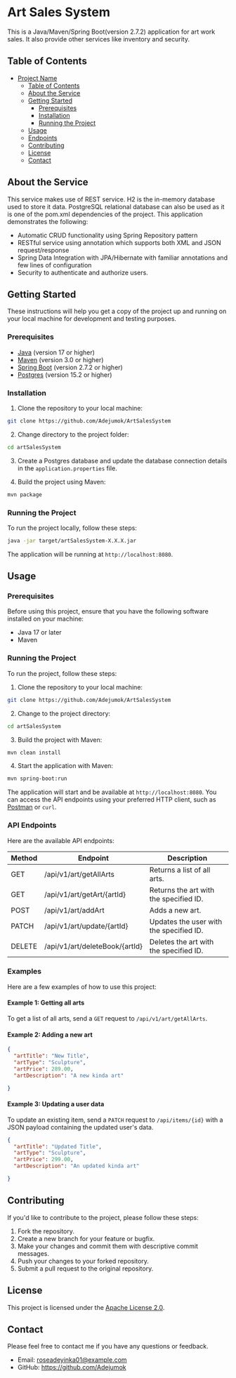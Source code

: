 # Art Sales System
This is a Java/Maven/Spring Boot(version 2.7.2) application for art work sales. It also provide other services like inventory and security.

## Table of Contents

- [Project Name](#project-name)
  - [Table of Contents](#table-of-contents)
  - [About the Service](#about-the-service)
  - [Getting Started](#getting-started)
    - [Prerequisites](#prerequisites)
    - [Installation](#installation)
    - [Running the Project](#running-the-project)
  - [Usage](#usage)
  - [Endpoints](#endpoints)
  - [Contributing](#contributing)
  - [License](#license)
  - [Contact](#contact)
  
  
## About the Service
This service makes use of REST service. H2 is the in-memory database used to store it data. PostgreSQL relational database can also be used as it is one of the pom.xml dependencies of the project.
This application demonstrates the following:
* Automatic CRUD functionality using Spring Repository pattern
* RESTful service using annotation which supports both XML and JSON request/response
* Spring Data Integration with JPA/Hibernate with familiar annotations and few lines of configuration
* Security to authenticate and authorize users.
 

## Getting Started

These instructions will help you get a copy of the project up and running on your local machine for development and testing purposes.

### Prerequisites

- [Java](https://www.java.com/) (version 17 or higher)
- [Maven](https://maven.apache.org/) (version 3.0 or higher)
- [Spring Boot](https://spring.io/) (version 2.7.2 or higher)
- [Postgres](https://www.postgresql.org/) (version 15.2 or higher)

### Installation

1. Clone the repository to your local machine:

```bash
git clone https://github.com/Adejumok/ArtSalesSystem
```

2. Change directory to the project folder:

```bash
cd artSalesSystem
```

3. Create a Postgres database and update the database connection details in the `application.properties` file.

4. Build the project using Maven:

```bash
mvn package
```

### Running the Project

To run the project locally, follow these steps:

```bash
java -jar target/artSalesSystem-X.X.X.jar
```

The application will be running at `http://localhost:8080`.


## Usage

### Prerequisites

Before using this project, ensure that you have the following software installed on your machine:

- Java 17 or later
- Maven

### Running the Project

To run the project, follow these steps:

1. Clone the repository to your local machine:

```bash
git clone https://github.com/Adejumok/ArtSalesSystem
```

2. Change to the project directory:

```bash
cd artSalesSystem
```

3. Build the project with Maven:

```bash
mvn clean install
```

4. Start the application with Maven:

```bash
mvn spring-boot:run
```

The application will start and be available at `http://localhost:8080`. You can access the API endpoints using your preferred HTTP client, such as [Postman](https://www.postman.com/) or `curl`.

### API Endpoints

Here are the available API endpoints:

| Method | Endpoint | Description |
| ------ | -------- | ----------- |
| GET    | /api/v1/art/getAllArts | Returns a list of all arts. |
| GET    | /api/v1/art/getArt/{artId} | Returns the art with the specified ID. |
| POST   | /api/v1/art/addArt | Adds a new art. |
| PATCH    | /api/v1/art/update/{artId} | Updates the user with the specified ID. |
| DELETE | /api/v1/art/deleteBook/{artId} | Deletes the art with the specified ID. |

### Examples

Here are a few examples of how to use this project:

#### Example 1: Getting all arts

To get a list of all arts, send a `GET` request to `/api/v1/art/getAllArts`.

#### Example 2: Adding a new art


```json
{
  "artTitle": "New Title",
  "artType": "Sculpture",
  "artPrice": 289.00,
  "artDescription": "A new kinda art"

}
```

#### Example 3: Updating a user data

To update an existing item, send a `PATCH` request to `/api/items/{id}` with a JSON payload containing the updated user's data.

```json
{
  "artTitle": "Updated Title",
  "artType": "Sculpture",
  "artPrice": 299.00,
  "artDescription": "An updated kinda art"

}
```

## Contributing

If you'd like to contribute to the project, please follow these steps:

1. Fork the repository.
2. Create a new branch for your feature or bugfix.
3. Make your changes and commit them with descriptive commit messages.
4. Push your changes to your forked repository.
5. Submit a pull request to the original repository.

## License

This project is licensed under the [Apache License 2.0](LICENSE).

## Contact

Please feel free to contact me if you have any questions or feedback.

- Email: roseadeyinka01@example.com
- GitHub: https://github.com/Adejumok
